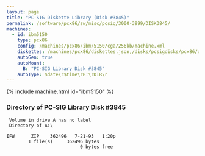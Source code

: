 ```yaml
---
layout: page
title: "PC-SIG Diskette Library (Disk #3845)"
permalink: /software/pcx86/sw/misc/pcsig/3000-3999/DISK3845/
machines:
  - id: ibm5150
    type: pcx86
    config: /machines/pcx86/ibm/5150/cga/256kb/machine.xml
    diskettes: /machines/pcx86/diskettes.json,/disks/pcsigdisks/pcx86/diskettes.json
    autoGen: true
    autoMount:
      B: "PC-SIG Library Disk #3845"
    autoType: $date\r$time\rB:\rDIR\r
---
```


{% include machine.html id="ibm5150" %}

### Directory of PC-SIG Library Disk #3845

     Volume in drive A has no label
     Directory of A:\

    IFW      ZIP    362496   7-21-93   1:20p
            1 file(s)     362496 bytes
                               0 bytes free
